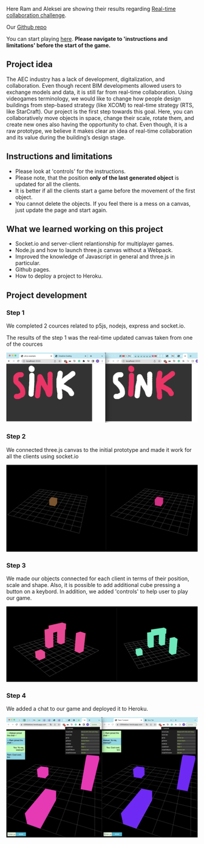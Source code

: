 Here Ram and Aleksei are showing their results regarding [Real-time collaboration challenge](https://djcldy.github.io/DBF-Creative-Coding/www/challenges/rtc/index.html).

Our [Github repo](https://github.com/alekseikondratenko/Collaborative-drawing)

You can start playing [here](https://r200dollars.herokuapp.com/). **Please navigate to 'instructions and limitations' before the start of the game.**

## Project idea

The AEC industry has a lack of development, digitalization, and collaboration. Even though recent BIM developments allowed users to exchange models and data, it is still far from real-time collaboration. Using videogames terminology, we would like to change how people design buildings from step-based strategy (like XCOM) to real-time strategy (RTS, like StarCraft). Our project is the first step towards this goal. Here, you can collaboratively move objects in space, change their scale, rotate them, and create new ones also having the opportunity to chat. Even though, it is a raw prototype, we believe it makes clear an idea of real-time collaboration and its value during the building’s design stage.

## Instructions and limitations

- Please look at 'controls' for the instructions.
- Please note, that the position **only of the last generated object** is updated for all the clients.
- It is better if all the clients start a game before the movement of the first object.
- You cannot delete the objects. If you feel there is a mess on a canvas, just update the page and start again.

## What we learned working on this project

- Socket.io and server-client relantionship for multiplayer games.
- Node.js and how to launch three.js canvas without a Webpack.
- Improved the knowledge of Javascript in general and three.js in particular.
- Github pages.
- How to deploy a project to Heroku.

## Project development

### Step 1

We completed 2 cources related to p5js, nodejs, express and socket.io.

The results of the step 1 was the real-time updated canvas taken from one of the cources

![Day 1 screen](Day1.png)

### Step 2

We connected three.js canvas to the initial prototype and made it work for all the clients using socket.io

![Day 1 screen](Day1.5.png)

### Step 3

We made our objects connected for each client in terms of their position, scale and shape. Also, it is possible to add additional cube pressing a button on a keybord. In addition, we added 'controls' to help user to play our game.

![Day 1 screen](Day3.png)

### Step 4

We added a chat to our game and deployed it to Heroku.

![Day 1 screen](Day4.png)




